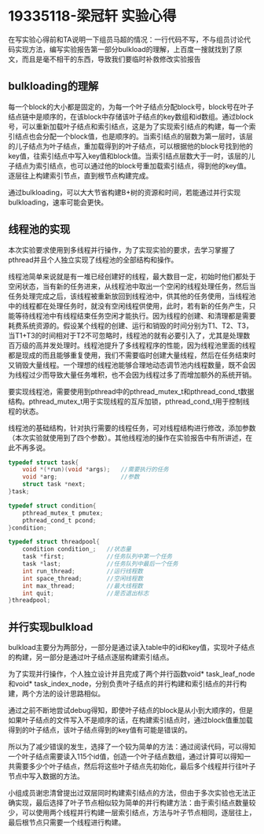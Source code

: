 # 19335118-梁冠轩 实验心得

在写实验心得前和TA说明一下组员马超的情况：一行代码不写，不与组员讨论代码实现方法，编写实验报告第一部分bulkload的理解，上百度一搜就找到了原文，而且是毫不相干的东西，导致我们要临时补救修改实验报告

## bulkloading的理解

每一个block的大小都是固定的，为每一个叶子结点分配block号，block号在叶子结点链中是顺序的，在该block中存储该叶子结点的key数组和id数组。通过block号，可以重新加载叶子结点和索引结点，这是为了实现索引结点的构建，每一个索引结点也会分配一个block值，也是顺序的。当索引结点的层数为第一层时，该层的儿子结点为叶子结点，重加载得到的叶子结点，可以根据他的block号找到他的key值，往索引结点中写入key值和block值。当索引结点层数大于一时，该层的儿子结点为索引结点，也可以通过他的block号重加载索引结点，得到他的key值。逐层往上构建索引节点，直到根节点构建完成。

通过bulkloading，可以大大节省构建B+树的资源和时间，若能通过并行实现bulkloading，速率可能会更快。

## 线程池的实现

本次实验要求使用到多线程并行操作，为了实现实验的要求，去学习掌握了pthread并且个人独立实现了线程池的全部结构和操作。

线程池简单来说就是有一堆已经创建好的线程，最大数目一定，初始时他们都处于空闲状态，当有新的任务进来，从线程池中取出一个空闲的线程处理任务，然后当任务处理完成之后，该线程被重新放回到线程池中，供其他的任务使用，当线程池中的线程都在处理任务时，就没有空闲线程供使用，此时，若有新的任务产生，只能等待线程池中有线程结束任务空闲才能执行。因为线程的创建、和清理都是需要耗费系统资源的。假设某个线程的创建、运行和销毁的时间分别为T1、T2、T3，当T1+T3的时间相对于T2不可忽略时，线程池的就有必要引入了，尤其是处理数百万级的高并发处理时。线程池提升了多线程程序的性能，因为线程池里面的线程都是现成的而且能够重复使用，我们不需要临时创建大量线程，然后在任务结束时又销毁大量线程。一个理想的线程池能够合理地动态调节池内线程数量，既不会因为线程过少而导致大量任务堆积，也不会因为线程过多了而增加额外的系统开销。

要实现线程池，需要使用到pthread中的pthread_mutex_t和pthread_cond_t数据结构。pthread_mutex_t用于实现线程的互斥加锁，pthread_cond_t用于控制线程的状态。

线程池的基础结构，针对执行需要的线程任务，可对线程结构进行修改，添加参数（本次实验就使用到了四个参数）。其他线程池的操作在实验报告中有所讲述，在此不再多说。

```c
typedef struct task{
    void *(*run)(void *args);   //需要执行的任务
    void *arg;                  //参数
    struct task *next;          
}task;

typedef struct condition{
    pthread_mutex_t pmutex;
    pthread_cond_t pcond;
}condition;

typedef struct threadpool{
    condition condition_;   //状态量
    task *first;            //任务队列中第一个任务
    task *last;             //任务队列中最后一个任务
    int run_thread;         //运行线程数
    int space_thread;       //空闲线程数
    int max_thread;         //最大线程数
    int quit;               //是否退出标志
}threadpool;
```

## 并行实现bulkload

bulkload主要分为两部分，一部分是通过读入table中的id和key值，实现叶子结点的构建，另一部分是通过叶子结点逐层构建索引结点。

为了实现并行操作，个人独立设计并且完成了两个并行函数void* task_leaf_node和void* task_index_node，分别负责叶子结点的并行构建和索引结点的并行构建，两个方法的设计思路相似。

通过之前不断地尝试debug得知，即使叶子结点的block是从小到大顺序的，但是如果叶子结点的文件写入不是顺序的话，在构建索引结点时，通过block值重加载得到的叶子结点，该叶子结点得到的key值有可能是错误的。

所以为了减少错误的发生，选择了一个较为简单的方法：通过阅读代码，可以得知一个叶子结点需要读入115个id值，创造一个叶子结点数组，通过计算可以得知一共需要多少个叶子结点，然后将这些叶子结点先初始化，最后多个线程并行往叶子节点中写入数据的方法。

小组成员谢忠清曾提出过双层同时构建索引结点的方法，但由于多次实验也无法正确实现，最后选择了叶子节点相似较为简单的并行构建方法：由于索引结点数量较少，可以使用两个线程并行构建一层索引结点，方法与叶子节点相同，逐层往上，最后根节点只需要一个线程进行构建。


